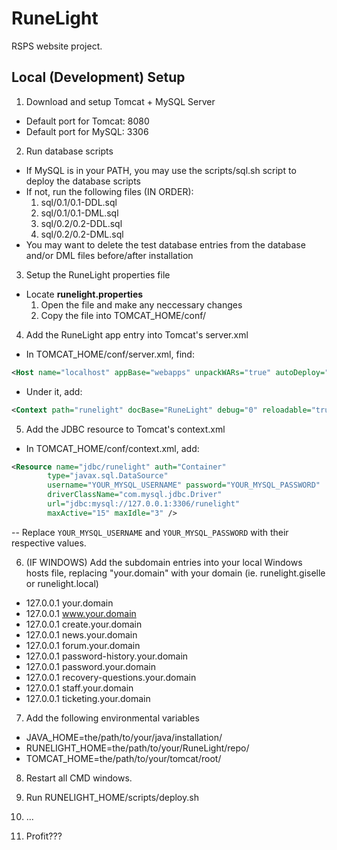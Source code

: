 # RuneLight

RSPS website project.



## Local (Development) Setup

1. Download and setup Tomcat + MySQL Server
  - Default port for Tomcat: 8080
  - Default port for MySQL: 3306

2. Run database scripts
  - If MySQL is in your PATH, you may use the scripts/sql.sh script to deploy the database scripts
  - If not, run the following files (IN ORDER):
    1. sql/0.1/0.1-DDL.sql
    2. sql/0.1/0.1-DML.sql
    3. sql/0.2/0.2-DDL.sql
    4. sql/0.2/0.2-DML.sql
  - You may want to delete the test database entries from the database and/or DML files before/after installation

3. Setup the RuneLight properties file
  - Locate **runelight.properties**
    1. Open the file and make any neccessary changes
    2. Copy the file into TOMCAT_HOME/conf/

4. Add the RuneLight app entry into Tomcat's server.xml
  - In TOMCAT_HOME/conf/server.xml, find: 
  ```xml
  <Host name="localhost" appBase="webapps" unpackWARs="true" autoDeploy="true">
  ```
  - Under it, add: 
  ```xml
  <Context path="runelight" docBase="RuneLight" debug="0" reloadable="true" sessionCookieDomain=".<YOUR.DOMAIN>" sessionCookiePath="/" />
  ```

5. Add the JDBC resource to Tomcat's context.xml
  - In TOMCAT_HOME/conf/context.xml, add: 
  ```xml
  <Resource name="jdbc/runelight" auth="Container"
		  type="javax.sql.DataSource" 
		  username="YOUR_MYSQL_USERNAME" password="YOUR_MYSQL_PASSWORD"
		  driverClassName="com.mysql.jdbc.Driver"
		  url="jdbc:mysql://127.0.0.1:3306/runelight" 
		  maxActive="15" maxIdle="3" />
  ```
  -- Replace `YOUR_MYSQL_USERNAME` and `YOUR_MYSQL_PASSWORD` with their respective values.

6. (IF WINDOWS) Add the subdomain entries into your local Windows hosts file, replacing "your.domain" with your domain (ie. runelight.giselle or runelight.local)
  - 127.0.0.1             your.domain
  - 127.0.0.1             www.your.domain
  - 127.0.0.1             create.your.domain
  - 127.0.0.1             news.your.domain
  - 127.0.0.1             forum.your.domain
  - 127.0.0.1             password-history.your.domain
  - 127.0.0.1             password.your.domain
  - 127.0.0.1             recovery-questions.your.domain
  - 127.0.0.1             staff.your.domain
  - 127.0.0.1             ticketing.your.domain

7. Add the following environmental variables
  - JAVA_HOME=the/path/to/your/java/installation/
  - RUNELIGHT_HOME=the/path/to/your/RuneLight/repo/
  - TOMCAT_HOME=the/path/to/your/tomcat/root/

8. Restart all CMD windows.

9. Run RUNELIGHT_HOME/scripts/deploy.sh

10. ...

11. Profit???
